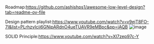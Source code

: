 Roadmap:https://github.com/ashishps1/awesome-low-level-design?tab=readme-ov-file

Design pattern playlist:https://www.youtube.com/watch?v=v9ejT8FO-7I&list=PLrhzvIcii6GNjpARdnO4ueTUAVR9eMBpc&pp=iAQB
![image](https://github.com/Naman-Vaishnav/Low-Level-Design/assets/44496700/70e2ad5d-a72e-4a72-a11f-7f0e27a0025a)


SOLID Principle:https://www.youtube.com/watch?v=XI7zep97c-Y
